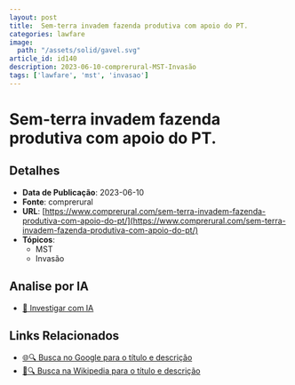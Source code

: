 ```yaml
---
layout: post
title:  Sem-terra invadem fazenda produtiva com apoio do PT.
categories: lawfare
image: 
  path: "/assets/solid/gavel.svg"
article_id: id140
description: 2023-06-10-comprerural-MST-Invasão
tags: ['lawfare', 'mst', 'invasao']
---
```


# Sem-terra invadem fazenda produtiva com apoio do PT.

## Detalhes
- **Data de Publicação**: 2023-06-10
- **Fonte**: comprerural
- **URL**: [https://www.comprerural.com/sem-terra-invadem-fazenda-produtiva-com-apoio-do-pt/](https://www.comprerural.com/sem-terra-invadem-fazenda-produtiva-com-apoio-do-pt/)
- **Tópicos**:
  - MST
  - Invasão

## Analise por IA
- [🤖 Investigar com IA](https://www.perplexity.ai/search?q=%22not%C3%ADcia%20artigo%20Brasil%22%20Sem-terra%20invadem%20fazenda%20produtiva%20com%20apoio%20do%20PT.%20comprerural%202023-06-10)

## Links Relacionados
- [🌐🔍 Busca no Google para o título e descrição](https://www.google.com/search?q=%22not%C3%ADcia%20artigo%20Brasil%22%20Sem-terra%20invadem%20fazenda%20produtiva%20com%20apoio%20do%20PT.%20comprerural%202023-06-10)
- [📖🔍 Busca na Wikipedia para o título e descrição](https://pt.wikipedia.org/w/index.php?search=%22not%C3%ADcia%20artigo%20Brasil%22%20Sem-terra%20invadem%20fazenda%20produtiva%20com%20apoio%20do%20PT.%20comprerural%202023-06-10)

